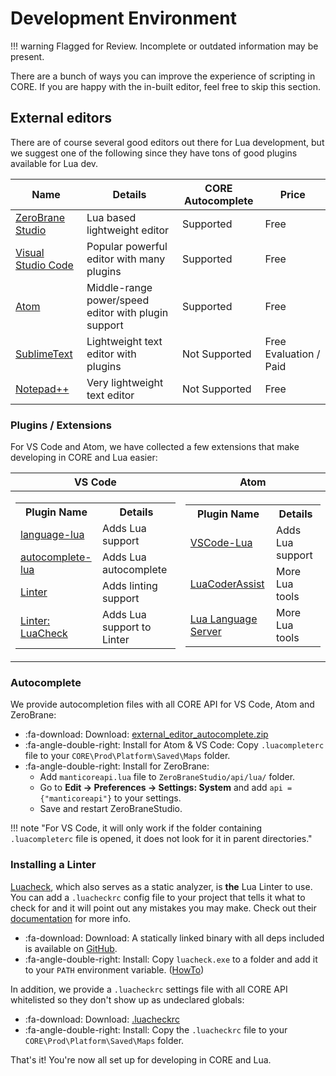 # Development Environment

!!! warning
    Flagged for Review.
    Incomplete or outdated information may be present.

There are a bunch of ways you can improve the experience of scripting in CORE. If you are happy with the in-built editor, feel free to skip this section.

## External editors

There are of course several good editors out there for Lua development, but we suggest one of the following since they have tons of good plugins available for Lua dev.

| Name                                                         | Details                                             | CORE Autocomplete         | Price
| ------------------------------------------------------------ | --------------------------------------------------- |-------------------------- |-----------
| [ZeroBrane Studio](https://studio.zerobrane.com/download?not-this-time)     | Lua based lightweight editor         | Supported                 | Free
| [Visual Studio Code](https://code.visualstudio.com/download) | Popular powerful editor with many plugins           | Supported                 | Free
| [Atom](https://atom.io/)                                     | Middle-range power/speed editor with plugin support | Supported                 | Free
| [SublimeText](https://www.sublimetext.com/3)                 | Lightweight text editor with plugins                | Not Supported             | Free Evaluation / Paid
| [Notepad++](https://notepad-plus-plus.org/)                  | Very lightweight text editor                        | Not Supported             | Free

### Plugins / Extensions

For VS Code and Atom, we have collected a few extensions that make developing in CORE and Lua easier:

|VS Code|Atom|
|--|--|
|<table> <tr><th>Plugin Name</th><th>Details</th></tr><tr><td>[language-lua](https://atom.io/packages/language-lua)</td><td>Adds Lua support</td></tr><tr><td>[autocomplete-lua](https://atom.io/packages/autocomplete-lua)</td><td>Adds Lua autocomplete</td></tr><tr><td>[Linter](https://atom.io/packages/linter)</td><td>Adds linting support</td></tr><tr><td>[Linter: LuaCheck](https://atom.io/packages/linter-luacheck)</td><td>Adds Lua support to Linter </td></tr></table>|<table><tr><th>Plugin Name</th><th>Details</th></tr><tr><td>[VSCode-Lua](https://marketplace.visualstudio.com/items?itemName=trixnz.vscode-lua)</td><td>Adds Lua support</td></tr><tr><td>[LuaCoderAssist](https://marketplace.visualstudio.com/items?itemName=liwangqian.luacoderassist)</td><td>More Lua tools</td></tr><tr><td>[Lua Language Server](https://marketplace.visualstudio.com/items?itemName=sumneko.lua)</td><td>More Lua tools</td></tr></table>|

### Autocomplete

We provide autocompletion files with all CORE API for VS Code, Atom and ZeroBrane:

* :fa-download: Download: <a title="External Editor Autocomplete" href="/img/external_editor_autocomplete_05-28-2019.zip">external_editor_autocomplete.zip</a>
* :fa-angle-double-right: Install for Atom & VS Code: Copy `.luacompleterc` file to your `CORE\Prod\Platform\Saved\Maps` folder.
* :fa-angle-double-right: Install for ZeroBrane:
    * Add `manticoreapi.lua` file to `ZeroBraneStudio/api/lua/` folder.
    * Go to **Edit -> Preferences -> Settings: System** and add `api = {"manticoreapi"}` to your settings.
    * Save and restart ZeroBraneStudio.

!!! note "For VS Code, it will only work if the folder containing `.luacompleterc` file is opened, it does not look for it in parent directories."

### Installing a Linter

[Luacheck](https://github.com/mpeterv/luacheck), which also serves as a static analyzer, is **the** Lua Linter to use. You can add a `.luacheckrc` config file to your project that tells it what to check for and it will point out any mistakes you may make. Check out their [documentation](https://luacheck.readthedocs.io/en/stable/) for more info.

* :fa-download: Download: A statically linked binary with all deps included is available on [GitHub](https://github.com/mpeterv/luacheck/releases/).
* :fa-angle-double-right: Install: Copy `luacheck.exe` to a folder and add it to your `PATH` environment variable. ([HowTo](https://www.architectryan.com/2018/03/17/add-to-the-path-on-windows-10/))

In addition, we provide a `.luacheckrc` settings file with all CORE API whitelisted so they don't show up as undeclared globals:

* :fa-download: Download: <a title=".luacheckrc" href="">.luacheckrc</a>
* :fa-angle-double-right: Install: Copy the `.luacheckrc` file to your `CORE\Prod\Platform\Saved\Maps` folder.

That's it! You're now all set up for developing in CORE and Lua.
